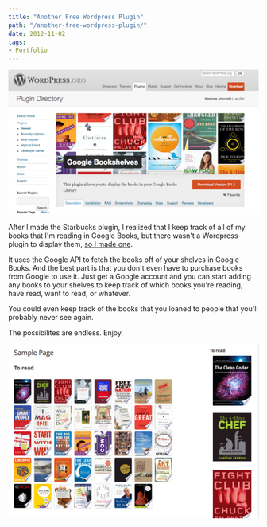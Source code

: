 ```yaml
---
title: "Another Free Wordpress Plugin"
path: "/another-free-wordpress-plugin/"
date: 2012-11-02
tags:
- Portfolio
---
```


<img alt="plugin-google-bookshelves" src="./plugin-google-bookshelves.png" />

After I made the Starbucks plugin, I realized that I keep track of all of my books that I'm reading in Google Books, but there wasn't a Wordpress plugin to display them, <a href="http://wordpress.org/extend/plugins/google-bookshelves/" target="_blank">so I made one</a>.

It uses the Google API to fetch the books off of your shelves in Google Books. And the best part is that you don't even have to purchase books from Google to use it. Just get a Google account and you can start adding any books to your shelves to keep track of which books you're reading, have read, want to read, or whatever.

You could even keep track of the books that you loaned to people that you'll probably never see again.

The possibilites are endless. Enjoy.

<img alt="plugin-google-bookshelves-screenshot" src="./plugin-google-bookshelves-screenshot.png" />
